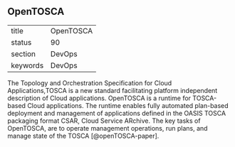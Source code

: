 ## OpenTOSCA


|          |           |
| -------- | --------- |
| title    | OpenTOSCA | 
| status   | 90        |
| section  | DevOps    |
| keywords | DevOps    |



The Topology and Orchestration Specification for Cloud
Applications,TOSCA is a new standard facilitating platform independent
description of Cloud applications. OpenTOSCA is a runtime for
TOSCA-based Cloud applications. The runtime enables fully automated
plan-based deployment and management of applications defined in the
OASIS TOSCA packaging format CSAR, Cloud Service ARchive.  The key
tasks of OpenTOSCA, are to operate management operations, run plans,
and manage state of the TOSCA [@openTOSCA-paper].
     
